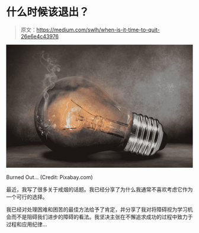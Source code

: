 # 什么时候该退出？

> 原文：<https://medium.com/swlh/when-is-it-time-to-quit-26e6e4c43976>

![](img/d1fda4d4d4a0cbb03623fafec965f6a6.png)

Burned Out… (Credit: Pixabay.com)

最近，我写了很多关于戒烟的话题。我已经分享了为什么我通常不喜欢考虑它作为一个可行的选择。

我已经对处理困难和困苦的最佳方法给予了肯定，并分享了我对将障碍视为学习机会而不是阻碍我们进步的障碍的看法。我坚决主张在不懈追求成功的过程中致力于过程和应用纪律…